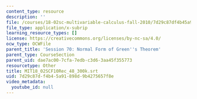 ```yaml
---
content_type: resource
description: ''
file: /courses/18-02sc-multivariable-calculus-fall-2010/7d29c87df4b45a91898d9b4275657f8e_MIT18_02SCF10Rec_48_300k.vtt
file_type: application/x-subrip
learning_resource_types: []
license: https://creativecommons.org/licenses/by-nc-sa/4.0/
ocw_type: OCWFile
parent_title: 'Session 70: Normal Form of Green''s Theorem'
parent_type: CourseSection
parent_uid: dae7ac00-7cfa-7edb-c3d6-3aa45f355773
resourcetype: Other
title: MIT18_02SCF10Rec_48_300k.srt
uid: 7d29c87d-f4b4-5a91-898d-9b4275657f8e
video_metadata:
  youtube_id: null
---
```

